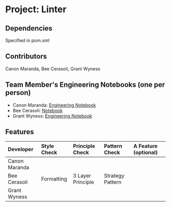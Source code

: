 # Project: Linter

## Dependencies
Specified in pom.xml

## Contributors
Canon Maranda, Bee Cerasoli, Grant Wyness

## Team Member's Engineering Notebooks (one per person)
- Canon Maranda: [Engineering Notebook](engineering-notebooks/CanonMaranda.md)
- Bee Cerasoli: [Notebook](https://docs.google.com/document/d/1_xj7S6hVaAqizzn7vlWLSlxKkKVMPZ8B_MMFa4dZQrw/edit?usp=sharing)
- Grant Wyness: [Engineering Notebook](engineering-notebooks/GrantWyness.md)

## Features


| Developer    | Style Check | Principle Check | Pattern Check | A Feature (optional) |
|:-------------|:------------|:----------------|:---------------|:---------------------|
| Canon Maranda|             |                 |                |                      |
| Bee Cerasoli |Formatting   |3 Layer Principle|Strategy Pattern|                      |
| Grant Wyness |             |                 |                |                      |

